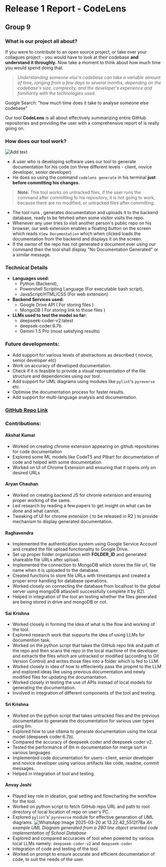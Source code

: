 # Release 1 Report - CodeLens
## Group 9
### What is our project all about?
If you were to contribute to an open source project, or take over your collagues project - you would have to look at their codebase **and understand it throughly.**
Now take a moment to think about how much time you would spend doing that.
>*Understanding someone else's codebase can take a variable amount of time, ranging from a few days to several months, depending on the codebase's size, complexity, and the developer's experience and familiarity with the technologies used.*

Google Search: "how much time does it take to analyse someone else codebase"

Our tool **CodeLens** is all about effectively summarizing entire GitHub repositories and providing the user with a comprehensive report of is really going on.

### How does our tool work?
![Add text](https://hackmd.io/_uploads/HyrWY7b0Jg.png)

- A user who is developing software uses our tool to generate documentation for his code (on three different levels - client, novice developer, senior developer)
- He does so using the command `codelens generate` in his terminal **just before committing his changes.**
 
>**Note:** This tool works on untracked files, if the user runs the command after committing to his repository, it is not going to work, because there are no modified, or untracked files after committing.

- The tool runs , generates documentation and uploads it to the backend database, ready to be fetvhed when some visitor visits the repo.
- Whenever any user tries to visit another person's public repo on his browser, our web extension enables a floating button on the screen which reads `View Documentation` which when clicked loads the documentation from the backend and displays it on the screen.
- If the owner of the repo has not generated a document ever using our command then the tool shall display "No Documentation Generated" or a similar message.

### Technical Details
- **Languages used:** 
    - Python (Backend), 
    - Powershell Scripting Language (For executable bash script), 
    - JavaScript/HTML/CSS (For web extension)
- **Backend Services used:** 
    - Google Drive API ( For storing files )
    - MongoDB ( For storing link to those files )
- **LLMs used to test the model so far:**
    - deepseek-coder-v2:latest
    - deepsek-coder:6.7b
    - Gemini 1.5 Pro (most satisfying results)

### Future developments:
- Add support for various levels of abstractions as described ( novice, senior developer etc)
- Work on accuracy of developed documentation.
- Check if it is feasible to provide a visual representation of the file structure and dependencies using our tool.
- Add support for UML diagrams using modules like `pylint`'s `pyreverse` etc.
- Optimise the documentation process for faster results.
- Add support for multi-language analysis and documentation.

### [GitHub Repo Link](https://github.com/Mr-Suave/CodeLens)

### Contributions:
#### Akshat Kumar
- Worked on creating chrome extension appearing on github repositories for code documentation
- Explored some ML models like CodeT5 and Plbart for documentation of code and helped with some documentation
- Worked on UI of Chrome Extension and ensuring that it opens only on desired URLs
#### Aryan Chauhan 
- Worked on creating backend JS for chrome extension and ensuring proper working of the same.
- Led research by reading a few papers to get insight on what can be done and what cannot.
- Tweaking of UI for chrome extension ( to be released in R2 ) to provide mechanism to display generated documentation.
#### Raghavendra 
* Implemented the authentication system using Google Service Account and created the file upload functionality to Google Drive.
* Set up proper folder organization with **FOLDER_ID** and generated shareable file URLs after upload.
* Implemented the connection to MongoDB which stores the file url, file name  when it is uploaded to the database.
* Created functions to store file URLs with timestamps and created a proper error handling for database operations.
* Worked  closely on connecting the database from localhost to the global server using mongoDB atlas(will successfully complete it by R2).
* Helped in integration of the tool an testing whether the files generated are being stored in drive and mongoDB or not.

#### Sai Krishna

- Worked closely in forming the idea of what is the flow and working of the tool.
- Explored research work that supports the idea of using LLMs for documention task.
- Worked on the python script that takes the GitHub repo link and path of the repo and then scans the repo in the local machine of the developer and extracts the files which are untracked or modified (according to Git Version Control) and writes those files into a folder which is fed to LLM.
- Worked closely in idea of how to effieciently pass the propmt to the LLM and explored ideas like using previous documentation and newly modified files for updating the documantation. 
- Worked closely in testing the use of APIs instead of local models for generating the documentation.
- Involved in integration of different components of the tool and testing.
#### Sri Krishna
- Worked on the python script that takes untracked files and the previous documentation to generate the documentation for various user types using llm.
- Explored how to use ollama to generate documentation using the local model (deepseek coder:6.7b).
- Compared the accuracy of deepseek coder and deepseek coder v2.
- Tested the performance of llm in documentation for merge sort in various languages.
- Implemented code documentation for users- client, senior developer and novice developer using various artifacts like code, readme, commit messages.
- Helped in integration of tool and testing.
#### Anvay Joshi

- Played key role in ideation, goal setting and flowcharting the workflow for the tool.
- Worked on python script to fetch GitHub repo URL and path to root directory of local location of repo on user's PC.
- Explored `pylint`'s' `pyreverse` module for effective generation of UML diagrams.
![WhatsApp Image 2025-03-20 at 13.22.42_5512f78a](https://hackmd.io/_uploads/HJ046db0ke.jpg)
*An example UML Diagram generated from a 280 line object oriented code implementation of School Database*
- Explored and compared accuracies of tool when powered by various local LLMs namely: `deepseek-coder-v2` and `deepseek-coder`
- Integration of code and testing of the tool.
- Worked on prompt to ensure accurate and efficient documentation of code, to suit the needs of the user.
